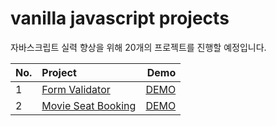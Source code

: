 # vanilla javascript projects

자바스크립트 실력 향상을 위해 20개의 프로젝트를 진행할 예정입니다.

| **No.** | **Project** | **Demo** |
|---|:---|---:|
| 1 | [Form Validator](https://mglee-developer.github.io/vanillaprojects/form-validator/) | [DEMO](https://mglee-developer.github.io/vanillaprojects/form-validator/) |
| 2 | [Movie Seat Booking](https://mglee-developer.github.io/vanillaprojects/movie-seat-booking/) | [DEMO](https://mglee-developer.github.io/vanillaprojects/movie-seat-booking/) |